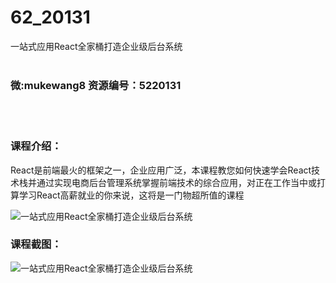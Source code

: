 # 62_20131
一站式应用React全家桶打造企业级后台系统
<br/></br>
<h3>微:mukewang8 资源编号：5220131</h3>
<br/></br>
<h3>课程介绍：</h3>
<p><a title="查看与 React 相关的文章" target="_blank">React</a>是前端最火的框架之一，企业应用广泛，本课程教您如何快速学会<a title="查看与 React 相关的文章" target="_blank">React</a>技术栈并通过实现电商后台管理系统掌握前端技术的综合应用，对正在工作当中或打算学习React高薪就业的你来说，这将是一门物超所值的课程</p>
<p><img src="https://www.ko996.com/wp-content/uploads/img/2021/06/1-29-300x183.png" alt="一站式应用React全家桶打造企业级后台系统"></p>
<div class="info-desc">
<h3>课程截图：</h3>
<p><img src="https://www.ko996.com/wp-content/uploads/img/2021/06/2-25.png" alt="一站式应用React全家桶打造企业级后台系统"></p>


			
</div>
